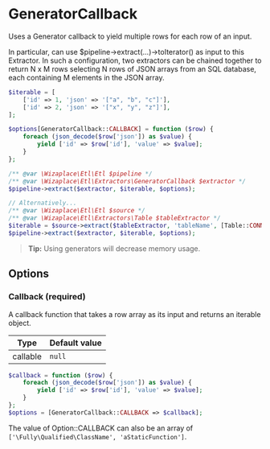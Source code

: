 # GeneratorCallback

Uses a Generator callback to yield multiple rows for each row of an input.

In particular, can use $pipeline->extract(...)->toIterator() as input to this Extractor.
In such a configuration, two extractors can be chained together to return N x M rows
selecting N rows of JSON arrays from an SQL database, each containing M elements in the
JSON array.

```php
$iterable = [
    ['id' => 1, 'json' => '["a", "b", "c"]'],
    ['id' => 2, 'json' => '["x", "y", "z"]'],
];

$options[GeneratorCallback::CALLBACK] = function ($row) {
    foreach (json_decode($row['json']) as $value) {
        yield ['id' => $row['id'], 'value' => $value];
    }
};

/** @var \Wizaplace\Etl\Etl $pipeline */
/** @var \Wizaplace\Etl\Extractors\GeneratorCallback $extractor */
$pipeline->extract($extractor, $iterable, $options);

// Alternatively...
/** @var \Wizaplace\Etl\Etl $source */
/** @var \Wizaplace\Etl\Extractors\Table $tableExtractor */
$iterable = $source->extract($tableExtractor, 'tableName', [Table::CONNECTION => 'default'])->toArray();
$pipeline->extract($extractor, $iterable, $options);
```

> **Tip:** Using generators will decrease memory usage.

## Options

### Callback (required)

A callback function that takes a row array as its input and returns an iterable object.

| Type     | Default value |
|----------|---------------|
| callable | `null`        |

```php
$callback = function ($row) {
    foreach (json_decode($row['json']) as $value) {
        yield ['id' => $row['id'], 'value' => $value];
    }
};
$options = [GeneratorCallback::CALLBACK => $callback];
```

The value of Option::CALLBACK can also be an array of `['\Fully\Qualified\ClassName', 'aStaticFunction']`.
